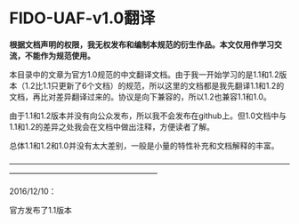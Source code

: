 # FIDO-UAF-v1.0翻译

**根据文档声明的权限，我无权发布和编制本规范的衍生作品。本文仅用作学习交流，不能作为规范使用。**

本目录中的文章为官方1.0规范的中文翻译文档。由于我一开始学习的是1.1和1.2版本（1.2比1.1只更新了6个文档）的规范，所以这里的文档都是我先翻译1.1和1.2的文档，再比对差异翻译过来的。协议是向下兼容的，所以1.2也兼容1.1和1.0。

由于1.1和1.2版本并没有向公众发布，所以我不会发布在github上。但1.0文档中与1.1和1.2的差异之处我会在文档中做出注释，方便读者了解。

总体1.1和1.2和1.0并没有太大差别，一般是小量的特性补充和文档解释的丰富。

———————————————————————————————————————————————————————

2016/12/10：

官方发布了1.1版本
